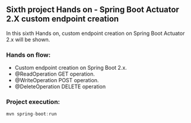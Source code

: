 <h2>Sixth project Hands on - Spring Boot Actuator 2.X custom endpoint creation</h2>

In this sixth Hands on, custom endpoint creation on Spring Boot Actuator 2.x will be shown.


<h3> Hands on flow:</h3>

* Custom endpoint creation on Spring Boot 2.x.
* @ReadOperation GET operation.
* @WriteOperation POST operation.
* @DeleteOperation DELETE operation

<h3>Project execution:</h3>

````java
mvn spring-boot:run 
````
